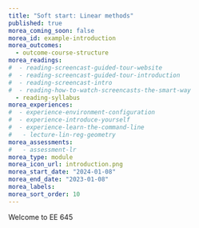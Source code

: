 ```yaml
---
title: "Soft start: Linear methods"
published: true
morea_coming_soon: false
morea_id: example-introduction
morea_outcomes:
  - outcome-course-structure
morea_readings:
#  - reading-screencast-guided-tour-website
#  - reading-screencast-guided-tour-introduction
#  - reading-screencast-intro
#  - reading-how-to-watch-screencasts-the-smart-way
  - reading-syllabus
morea_experiences:
#  - experience-environment-configuration
#  - experience-introduce-yourself
#  - experience-learn-the-command-line
#   - lecture-lin-reg-geometry
morea_assessments:
#   - assessment-lr
morea_type: module
morea_icon_url: introduction.png
morea_start_date: "2024-01-08"
morea_end_date: "2023-01-08"
morea_labels:
morea_sort_order: 10
---
```


Welcome to EE 645
